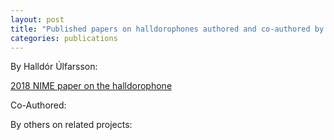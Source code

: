 ```yaml
---
layout: post
title: "Published papers on halldorophones authored and co-authored by Halldór Úlfarsson"
categories: publications
---
```

By Halldór Úlfarsson:

[2018 NIME paper on the halldorophone](https://github.com/HalldorUlfarsson/info/tree/master/assets/css#:~:text=Halldorophone_NIME_2018)

Co-Authored:

By others on related projects:
